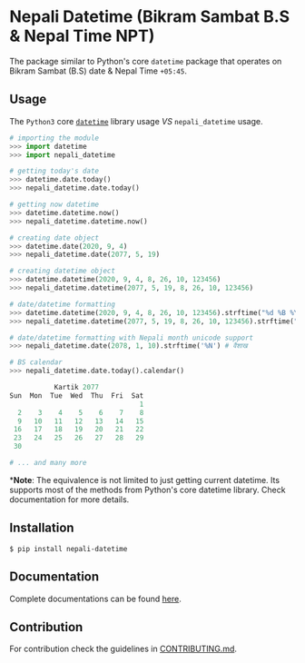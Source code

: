 # Nepali Datetime (Bikram Sambat B.S & Nepal Time NPT) 

The package similar to Python's core ``datetime`` package that
operates on Bikram Sambat (B.S) date & Nepal Time ``+05:45``.

## Usage
The `Python3` core [``datetime``](https://docs.python.org/3.5/library/datetime.html) library usage _VS_ `nepali_datetime` usage.
```python
# importing the module
>>> import datetime
>>> import nepali_datetime

# getting today's date
>>> datetime.date.today()
>>> nepali_datetime.date.today()

# getting now datetime
>>> datetime.datetime.now()
>>> nepali_datetime.datetime.now()

# creating date object
>>> datetime.date(2020, 9, 4)
>>> nepali_datetime.date(2077, 5, 19)

# creating datetime object
>>> datetime.datetime(2020, 9, 4, 8, 26, 10, 123456)
>>> nepali_datetime.datetime(2077, 5, 19, 8, 26, 10, 123456)

# date/datetime formatting
>>> datetime.datetime(2020, 9, 4, 8, 26, 10, 123456).strftime("%d %B %Y") # 04 September 2020
>>> nepali_datetime.datetime(2077, 5, 19, 8, 26, 10, 123456).strftime("%d %B %Y") # 19 Bhadau 2077

# date/datetime formatting with Nepali month unicode support
>>> nepali_datetime.date(2078, 1, 10).strftime('%N') # वैशाख

# BS calendar
>>> nepali_datetime.date.today().calendar()

           Kartik 2077            
Sun  Mon  Tue  Wed  Thu  Fri  Sat
                                1
  2    3    4    5    6    7    8
  9   10   11   12   13   14   15
 16   17   18   19   20   21   22
 23   24   25   26   27   28   29
 30

# ... and many more
```

***Note**: The equivalence is not limited to just getting current datetime. Its 
supports most of the methods from Python's core datetime library. Check 
documentation for more details.


## Installation
```shell
$ pip install nepali-datetime
```


## Documentation
Complete documentations can be found [here](https://dxillar.github.io/nepali-datetime/).


## Contribution

For contribution check the guidelines in [CONTRIBUTING.md](https://github.com/dxillar/nepali-datetime/blob/master/CONTRIBUTING.md).
